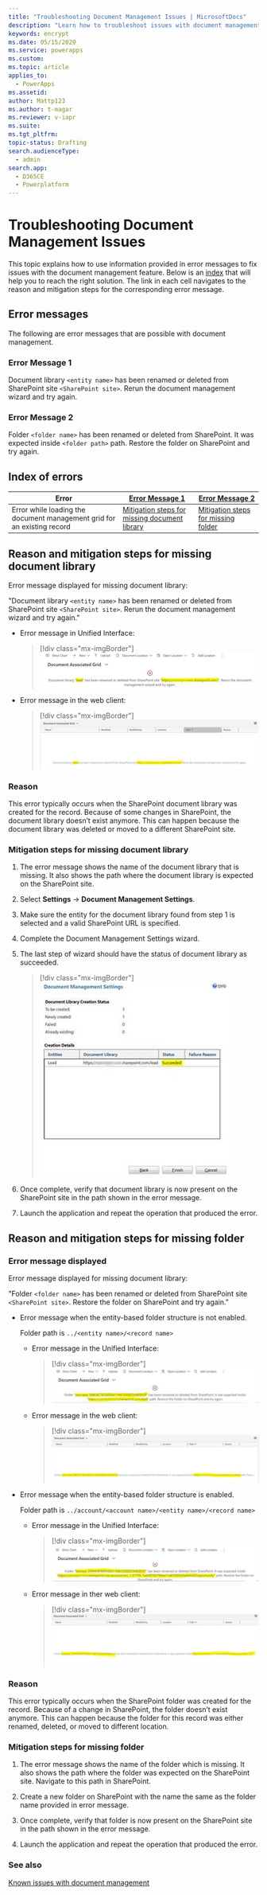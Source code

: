 ```yaml
---
title: "Troubleshooting Document Management Issues | MicrosoftDocs"
description: "Learn how to troubleshoot issues with document management"
keywords: encrypt
ms.date: 05/15/2020
ms.service: powerapps
ms.custom: 
ms.topic: article
applies_to: 
  - PowerApps
ms.assetid: 
author: Mattp123
ms.author: t-magar
ms.reviewer: v-iapr
ms.suite: 
ms.tgt_pltfrm: 
topic-status: Drafting
search.audienceType: 
  - admin
search.app: 
  - D365CE
  - Powerplatform
---
```


# Troubleshooting Document Management Issues

This topic explains how to use information provided in error messages to fix issues with the document management feature.
Below is an [index](#index-of-errors) that will help you to reach the right solution. The link in each cell navigates to the reason and mitigation steps for the corresponding error message.

## Error messages

The following are error messages that are possible with document management.

### Error Message 1

  Document library `<entity name>` has been renamed or deleted from SharePoint site `<SharePoint site>`. Rerun the document management wizard and try again.

### Error Message 2

  Folder `<folder name>` has been renamed or deleted from SharePoint. It was expected inside `<folder path>` path. Restore the folder on SharePoint and try again.

## Index of errors

|Error | [Error Message 1](#error-message-1) | [Error Message 2](#error-message-2) |
|----------------|-----------------|-----------------|
|Error while loading the document management grid for an existing record     |  [Mitigation steps for missing document library](#reason-and-mitigation-steps-for-missing-document-library)      | [Mitigation steps for missing folder](#reason-and-mitigation-steps-for-missing-folder)        |

## Reason and mitigation steps for missing document library

Error message displayed for missing document library:

"Document library `<entity name>` has been renamed or deleted from SharePoint site `<SharePoint site>`. Rerun the document management wizard and try again."

- Error message in Unified Interface:

  > [!div class="mx-imgBorder"]
  > ![Error message in Unified Interface](media/error-in-unified-interface.png)

- Error message in the web client:

  > [!div class="mx-imgBorder"]
  > ![Error message in web client](media/error-in-web-client.png)

### Reason

This error typically occurs when the SharePoint document library was created for the record. Because of some changes in SharePoint, the document library doesn’t exist anymore. This can happen because the document library was deleted or moved to a different SharePoint site.

### Mitigation steps for missing document library

1.  The error message shows the name of the document library that is missing. It also shows the path where the document library is expected on the SharePoint site.

2.  Select **Settings**  -> **Document Management Settings**.

3.  Make sure the entity for the document library found from step 1 is selected and a valid SharePoint URL is specified.

4.  Complete the Document Management Settings wizard.

5.  The last step of wizard should have the status of document library as succeeded.

      > [!div class="mx-imgBorder"]
      > ![Error message in web client](media/doc-library-create-succeed.png)

6.  Once complete, verify that document library is now present on the SharePoint site in the path shown in the error message.

7.  Launch the application and repeat the operation that produced the error.


## Reason and mitigation steps for missing folder

### Error message displayed

Error message displayed for missing document library:

  "Folder `<folder name>` has been renamed or deleted from SharePoint site `<SharePoint site>`. Restore the folder on SharePoint and try again."

- Error message when the entity-based folder structure is not enabled.

  Folder path is `../<entity name>/<record name>`

  - Error message in the Unified Interface:

    > [!div class="mx-imgBorder"]
    > ![Folder error in unified interface](media/folder-error1-in-unified-interface.png)

  - Error message in the web client:

    > [!div class="mx-imgBorder"]
    > ![Folder error in web client](media/folder-error1-in-web-client.png)

- Error message when the entity-based folder structure is enabled.

  Folder path is `../account/<account name>/<entity name>/<record name>`

  - Error message in the Unified Interface:

    > [!div class="mx-imgBorder"]
    > ![Error message in Unified Interface2](media/folder-error2-in-unified-interface.png)

  - Error message in ther web client:

    > [!div class="mx-imgBorder"]
    > ![Error message in web client2](media/folder-error2-in-web-client.png)

### Reason

This error typically occurs when the SharePoint folder was created for the record. Because of a change in SharePoint, the folder doesn’t exist anymore. This can happen because the folder for this record was either renamed, deleted, or moved to different location.

### Mitigation steps for missing folder

1.  The error message shows the name of the folder which is missing. It also shows the path where the folder was expected on the SharePoint site. Navigate to this path in SharePoint.

2.	Create a new folder on SharePoint with the name the same as the folder name provided in error message.

3.	Once complete, verify that folder is now present on the SharePoint site in the path shown in the error message.

4.	Launch the application and repeat the operation that produced the error.


### See also
[Known issues with document management](doc-management-known-issues.md) 
